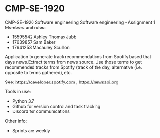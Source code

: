 # CMP-SE-1920
CMP-SE-1920 Software engineering
Software engineering - Assignment 1 Members and roles:
  - 15595542 Ashley Thomas Jubb     
  - 17639857 Sam Baker
  - 17641253 Macauley Scullion

Application to generate track recommendations from Spotify based that days news.Extract terms from news source. Use those terms to get recommended tracks from Spotify (track of the day, alternative (i.e. opposite to terms gathered), etc.

See: https://developer.spotify.com , https://newsapi.org

Tools in use:
  - Python 3.7
  - Github for version control and task tracking
  - Discord for communications

Other info:
  - Sprints are weekly
